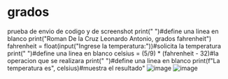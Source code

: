 # grados
prueba de envio de codigo y de screenshot
print(" ")#define una linea en blanco
print("Roman De la Cruz Leonardo Antonio, grados fahrenheit")
fahrenheit = float(input("Ingrese la temperatura:"))#solicita la temperatura
print(" ")#define una linea en blanco
celsius = (5/9) * (fahrenheit - 32)#la operacion que se realizara
print(" ")#define una linea en blanco
print(f"La temperatura es", celsius)#muestra el resultado"
![image](https://github.com/user-attachments/assets/36cd180a-cc0a-4544-a322-75c0ef689978)
![image](https://github.com/user-attachments/assets/55520491-8d8a-4a10-a1c5-64bcf31968b3)
